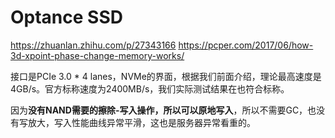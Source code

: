 # Optance SSD

<https://zhuanlan.zhihu.com/p/27343166>
<https://pcper.com/2017/06/how-3d-xpoint-phase-change-memory-works/>

接口是PCIe 3.0 * 4 lanes，NVMe的界面，根据我们前面介绍，理论最高速度是4GB/s。官方标称速度为2400MB/s，我们实际测试结果在也符合标称。

因为**没有NAND需要的擦除-写入操作，所以可以原地写入**，所以不需要GC，也没有写放大，写入性能曲线异常平滑，这也是服务器异常看重的。

